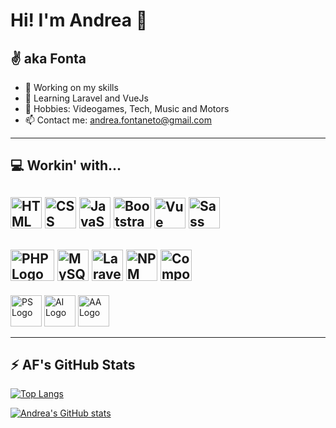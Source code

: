 # Hi! I'm Andrea 👋
## :v: aka Fonta

- :rocket: Working on my skills
- :dizzy: Learning Laravel and VueJs
- :space_invader: Hobbies: Videogames, Tech, Music and Motors
- :mailbox: Contact me: andrea.fontaneto@gmail.com

---

## :computer: Workin' with...

<img src="https://cdn.worldvectorlogo.com/logos/html-1.svg" alt="HTML Logo" width="50" height="50"/> <img src="https://cdn.worldvectorlogo.com/logos/css-3.svg" alt="CSS Logo" width="50" height="50"/> <img src="https://cdn.worldvectorlogo.com/logos/logo-javascript.svg" alt="JavaScript Logo" width="50" height="50"/> <img src="https://cdn.worldvectorlogo.com/logos/bootstrap-5-1.svg" alt="Bootstrap Logo" width="60" height="50"/> <img src="https://cdn.worldvectorlogo.com/logos/vue-9.svg" alt="Vue Logo" width="50" height="49"/> <img src="https://cdn.worldvectorlogo.com/logos/sass-1.svg" alt="Sass Logo" width="50" height="50"/>
---
<img src="https://cdn.worldvectorlogo.com/logos/php-1.svg" alt="PHP Logo" width="70" height="50"/> <img src="https://cdn.worldvectorlogo.com/logos/mysql-6.svg" alt="MySQL Logo" width="50" height="50"/> <img src="https://cdn.worldvectorlogo.com/logos/laravel-2.svg" alt="Laravel Logo" width="50" height="50"/>
<img src="https://cdn.worldvectorlogo.com/logos/npm-2.svg" alt="NPM Logo" width="50" height="50"/> <img src="https://cdn.worldvectorlogo.com/logos/composer.svg" alt="Composer Logo" width="50" height="50"/>
---
<img src="https://cdn.worldvectorlogo.com/logos/adobe-photoshop-2.svg" alt="PS Logo" width="50" height="50"/> <img src="https://cdn.worldvectorlogo.com/logos/adobe-illustrator-cc-icon.svg" alt="AI Logo" width="50" height="50"/> <img src="https://cdn.worldvectorlogo.com/logos/adobe-audition-cc-icon-2020-.svg" alt="AA Logo" width="50" height="50"/>

---

## :zap: AF's GitHub Stats

[![Top Langs](https://github-readme-stats.vercel.app/api/top-langs/?username=andreafontaneto&hide=java&theme=github_dark&show_icons=true&layout=compact)](https://github.com/anuraghazra/github-readme-stats)

[![Andrea's GitHub stats](https://github-readme-stats.vercel.app/api?username=andreafontaneto&theme=github_dark&show_icons=true)](https://github.com/anuraghazra/github-readme-stats)


<!--
**andreafontaneto/andreafontaneto** is a ✨ _special_ ✨ repository because its `README.md` (this file) appears on your GitHub profile.
-->
